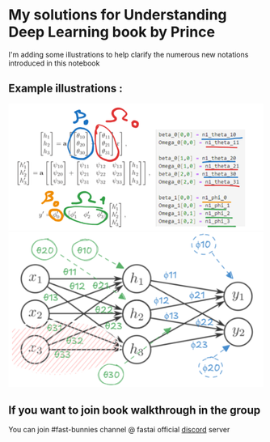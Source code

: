 # My solutions for Understanding Deep Learning book by Prince

I'm adding some illustrations to help clarify the numerous new notations introduced in this notebook

## Example illustrations : 
![Example Image](preview1.png)
![Example Image](preview2.png)

## If you want to join book walkthrough in the group

You can join #fast-bunnies channel @ fastai official [discord](https://discord.gg/qkQx5xan) server


